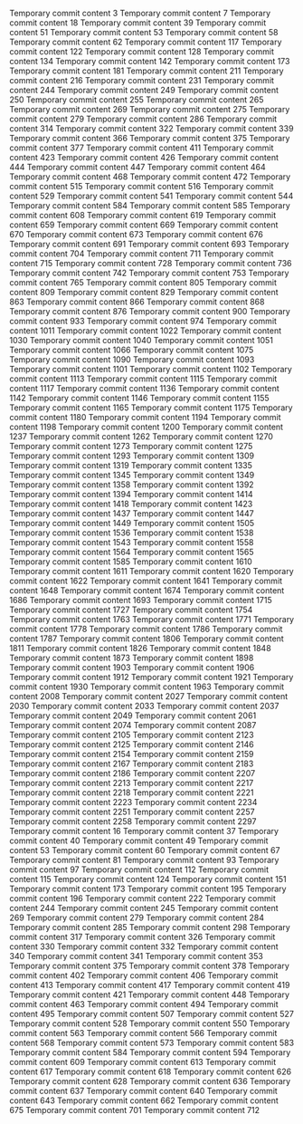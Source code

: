 Temporary commit content 3
Temporary commit content 7
Temporary commit content 18
Temporary commit content 39
Temporary commit content 51
Temporary commit content 53
Temporary commit content 58
Temporary commit content 62
Temporary commit content 117
Temporary commit content 122
Temporary commit content 128
Temporary commit content 134
Temporary commit content 142
Temporary commit content 173
Temporary commit content 181
Temporary commit content 211
Temporary commit content 216
Temporary commit content 231
Temporary commit content 244
Temporary commit content 249
Temporary commit content 250
Temporary commit content 255
Temporary commit content 265
Temporary commit content 269
Temporary commit content 275
Temporary commit content 279
Temporary commit content 286
Temporary commit content 314
Temporary commit content 322
Temporary commit content 339
Temporary commit content 366
Temporary commit content 375
Temporary commit content 377
Temporary commit content 411
Temporary commit content 423
Temporary commit content 426
Temporary commit content 444
Temporary commit content 447
Temporary commit content 464
Temporary commit content 468
Temporary commit content 472
Temporary commit content 515
Temporary commit content 516
Temporary commit content 529
Temporary commit content 541
Temporary commit content 544
Temporary commit content 584
Temporary commit content 585
Temporary commit content 608
Temporary commit content 619
Temporary commit content 659
Temporary commit content 669
Temporary commit content 670
Temporary commit content 673
Temporary commit content 676
Temporary commit content 691
Temporary commit content 693
Temporary commit content 704
Temporary commit content 711
Temporary commit content 715
Temporary commit content 728
Temporary commit content 736
Temporary commit content 742
Temporary commit content 753
Temporary commit content 765
Temporary commit content 805
Temporary commit content 809
Temporary commit content 829
Temporary commit content 863
Temporary commit content 866
Temporary commit content 868
Temporary commit content 876
Temporary commit content 900
Temporary commit content 933
Temporary commit content 974
Temporary commit content 1011
Temporary commit content 1022
Temporary commit content 1030
Temporary commit content 1040
Temporary commit content 1051
Temporary commit content 1066
Temporary commit content 1075
Temporary commit content 1090
Temporary commit content 1093
Temporary commit content 1101
Temporary commit content 1102
Temporary commit content 1113
Temporary commit content 1115
Temporary commit content 1117
Temporary commit content 1136
Temporary commit content 1142
Temporary commit content 1146
Temporary commit content 1155
Temporary commit content 1165
Temporary commit content 1175
Temporary commit content 1180
Temporary commit content 1194
Temporary commit content 1198
Temporary commit content 1200
Temporary commit content 1237
Temporary commit content 1262
Temporary commit content 1270
Temporary commit content 1273
Temporary commit content 1275
Temporary commit content 1293
Temporary commit content 1309
Temporary commit content 1319
Temporary commit content 1335
Temporary commit content 1345
Temporary commit content 1349
Temporary commit content 1358
Temporary commit content 1392
Temporary commit content 1394
Temporary commit content 1414
Temporary commit content 1418
Temporary commit content 1423
Temporary commit content 1437
Temporary commit content 1447
Temporary commit content 1449
Temporary commit content 1505
Temporary commit content 1536
Temporary commit content 1538
Temporary commit content 1543
Temporary commit content 1558
Temporary commit content 1564
Temporary commit content 1565
Temporary commit content 1585
Temporary commit content 1610
Temporary commit content 1611
Temporary commit content 1620
Temporary commit content 1622
Temporary commit content 1641
Temporary commit content 1648
Temporary commit content 1674
Temporary commit content 1686
Temporary commit content 1693
Temporary commit content 1715
Temporary commit content 1727
Temporary commit content 1754
Temporary commit content 1763
Temporary commit content 1771
Temporary commit content 1778
Temporary commit content 1786
Temporary commit content 1787
Temporary commit content 1806
Temporary commit content 1811
Temporary commit content 1826
Temporary commit content 1848
Temporary commit content 1873
Temporary commit content 1898
Temporary commit content 1903
Temporary commit content 1906
Temporary commit content 1912
Temporary commit content 1921
Temporary commit content 1930
Temporary commit content 1963
Temporary commit content 2008
Temporary commit content 2027
Temporary commit content 2030
Temporary commit content 2033
Temporary commit content 2037
Temporary commit content 2049
Temporary commit content 2061
Temporary commit content 2074
Temporary commit content 2087
Temporary commit content 2105
Temporary commit content 2123
Temporary commit content 2125
Temporary commit content 2146
Temporary commit content 2154
Temporary commit content 2159
Temporary commit content 2167
Temporary commit content 2183
Temporary commit content 2186
Temporary commit content 2207
Temporary commit content 2213
Temporary commit content 2217
Temporary commit content 2218
Temporary commit content 2221
Temporary commit content 2223
Temporary commit content 2234
Temporary commit content 2251
Temporary commit content 2257
Temporary commit content 2258
Temporary commit content 2297
Temporary commit content 16
Temporary commit content 37
Temporary commit content 40
Temporary commit content 49
Temporary commit content 53
Temporary commit content 60
Temporary commit content 67
Temporary commit content 81
Temporary commit content 93
Temporary commit content 97
Temporary commit content 112
Temporary commit content 115
Temporary commit content 124
Temporary commit content 151
Temporary commit content 173
Temporary commit content 195
Temporary commit content 196
Temporary commit content 222
Temporary commit content 244
Temporary commit content 245
Temporary commit content 269
Temporary commit content 279
Temporary commit content 284
Temporary commit content 285
Temporary commit content 298
Temporary commit content 317
Temporary commit content 326
Temporary commit content 330
Temporary commit content 332
Temporary commit content 340
Temporary commit content 341
Temporary commit content 353
Temporary commit content 375
Temporary commit content 378
Temporary commit content 402
Temporary commit content 406
Temporary commit content 413
Temporary commit content 417
Temporary commit content 419
Temporary commit content 421
Temporary commit content 448
Temporary commit content 463
Temporary commit content 494
Temporary commit content 495
Temporary commit content 507
Temporary commit content 527
Temporary commit content 528
Temporary commit content 550
Temporary commit content 563
Temporary commit content 566
Temporary commit content 568
Temporary commit content 573
Temporary commit content 583
Temporary commit content 584
Temporary commit content 594
Temporary commit content 609
Temporary commit content 613
Temporary commit content 617
Temporary commit content 618
Temporary commit content 626
Temporary commit content 628
Temporary commit content 636
Temporary commit content 637
Temporary commit content 640
Temporary commit content 643
Temporary commit content 662
Temporary commit content 675
Temporary commit content 701
Temporary commit content 712
